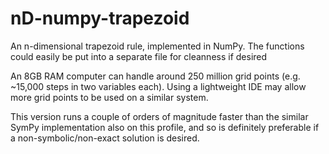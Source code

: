 # nD-numpy-trapezoid
An n-dimensional trapezoid rule, implemented in NumPy. The functions could easily be put into a separate file for cleanness if desired

An 8GB RAM computer can handle around 250 million grid points (e.g. ~15,000 steps in two variables each). Using a lightweight IDE may allow more grid points to be used on a similar system.

This version runs a couple of orders of magnitude faster than the similar SymPy implementation also on this profile, and so is definitely preferable if a non-symbolic/non-exact solution is desired.
